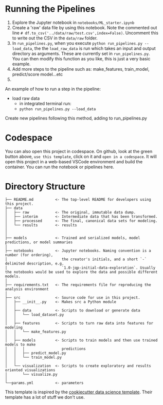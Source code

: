 # Running the Pipelines

1) Explore the Jupyter notebook in `notebooks/ML_starter.ipynb`
2) Create a 'raw' data file by using this notebook. Note the commented out line `# df.to_csv('../data/raw/test.csv',index=False)`. Uncomment this to write out the CSV in the `data/raw` folder.
3) In `run_pipelines.py`, when you execute `python run_pipelines.py --load_data`, the the  `load_raw_data` is run which takes an input and output directory as arguments. These are currently set in `run_pipelines.py`. You can then modify this function as you like, this is just a very basic example.
4) Add more steps to the pipeline such as: make_features, train_model, predict/score model...etc
5) 

An example of how to run a step in the pipeline: 
- load raw data
    - in integrated terminal run:
    - ```python run_pipelines.py --load_data```

Create new pipelines following this method, adding to run_pipelines.py

# Codespace 
You can also open this project in codespace. On github, look at the green button above, ```use this template```, click on it and ```open in a codespace```. It will open this project in a web-based VSCode environment and build the container. You can run the notebook or pipelines here.


# Directory Structure

```
├── README.md          <- The top-level README for developers using this project.
├── data
│   ├── raw            <- The original, immutable data dump.
│   ├── interim        <- Intermediate data that has been transformed.
│   ├── processed      <- The final, canonical data sets for modeling.
│   └── results        <- results
│
│
├── models             <- Trained and serialized models, model predictions, or model summaries
│
├── notebooks          <- Jupyter notebooks. Naming convention is a number (for ordering),
│                         the creator's initials, and a short `-` delimited description, e.g.
│                         `1.0-jqp-initial-data-exploration`. Usually the notebooks would be used to explore the data and possible different models.
│
├── requirements.txt   <- The requirements file for reproducing the analysis environment
│
├── src                <- Source code for use in this project.
│   ├── __init__.py    <- Makes src a Python module
│   │
│   ├── data           <- Scripts to download or generate data
│   │   └── load_dataset.py
│   │
│   ├── features       <- Scripts to turn raw data into features for modeling
│   │   └── make_features.py
│   │
│   ├── models         <- Scripts to train models and then use trained models to make
│   │   │                 predictions
│   │   ├── predict_model.py
│   │   └── train_model.py
│   │
│   └── visualization  <- Scripts to create exploratory and results oriented visualizations
│       └── visualize.py
│
└──params.yml          <- parameters 
```

This template is inspired by the [cookiecutter data science template](https://github.com/drivendata/cookiecutter-data-science). Their template has a lot of stuff we don't use. 